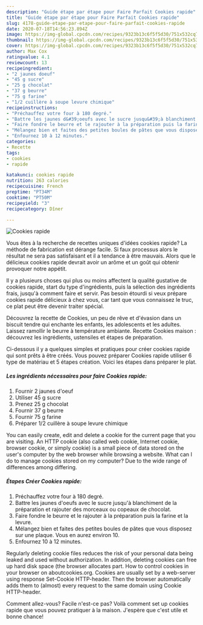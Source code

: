 ```yaml
---
description: "Guide étape par étape pour Faire Parfait Cookies rapide"
title: "Guide étape par étape pour Faire Parfait Cookies rapide"
slug: 4178-guide-etape-par-etape-pour-faire-parfait-cookies-rapide
date: 2020-07-18T14:56:23.894Z
image: https://img-global.cpcdn.com/recipes/9323b13c6f5f5d30/751x532cq70/cookies-rapide-photo-principale-de-la-recette.jpg
thumbnail: https://img-global.cpcdn.com/recipes/9323b13c6f5f5d30/751x532cq70/cookies-rapide-photo-principale-de-la-recette.jpg
cover: https://img-global.cpcdn.com/recipes/9323b13c6f5f5d30/751x532cq70/cookies-rapide-photo-principale-de-la-recette.jpg
author: Max Cox
ratingvalue: 4.1
reviewcount: 13
recipeingredient:
- "2 jaunes doeuf"
- "45 g sucre"
- "25 g chocolat"
- "37 g beurre"
- "75 g farine"
- "1/2 cuillère à soupe levure chimique"
recipeinstructions:
- "Préchauffez votre four à 180 degré."
- "Battre les jaunes d&#39;oeufs avec le sucre jusqu&#39;à blanchiment de la préparation et rajouter des morceaux ou copeaux de chocolat."
- "Faire fondre le beurre et le rajouter à la préparation puis la farine et la levure."
- "Mélangez bien et faites des petites boules de pâtes que vous disposez sur une plaque. Vous en aurez environ 10."
- "Enfournez 10 à 12 minutes."
categories:
- Recette
tags:
- cookies
- rapide

katakunci: cookies rapide 
nutrition: 263 calories
recipecuisine: French
preptime: "PT34M"
cooktime: "PT50M"
recipeyield: "3"
recipecategory: Dîner

---
```



![Cookies rapide](https://img-global.cpcdn.com/recipes/9323b13c6f5f5d30/751x532cq70/cookies-rapide-photo-principale-de-la-recette.jpg)

Vous êtes à la recherche de recettes uniques d'idées cookies rapide? La méthode de fabrication est dérange facile. Si faux processus alors le résultat ne sera pas satisfaisant et il a tendance à être mauvais. Alors que le délicieux cookies rapide devrait avoir un arôme et un goût qui obtenir provoquer notre appétit.

Il y a plusieurs choses qui plus ou moins affectent la qualité gustative de cookies rapide, start du type d'ingrédients, puis la sélection des ingrédients frais, jusqu'à comment faire et servir. Pas besoin étourdi si veux prépare cookies rapide délicieux à chez vous, car tant que vous connaissez le truc, ce plat peut être devenir traiter spécial.

Découvrez la recette de Cookies, un peu de rêve et d&#39;évasion dans un biscuit tendre qui enchante les enfants, les adolescents et les adultes. Laissez ramollir le beurre à température ambiante. Recette Cookies maison : découvrez les ingrédients, ustensiles et étapes de préparation.


Ci-dessous il y a quelques simples et pratiques pour créer cookies rapide qui sont prêts à être créés. Vous pouvez préparer Cookies rapide utiliser 6 type de matériau et 5 étapes création. Voici les étapes dans préparer le plat.

<!--inarticleads1-->

##### Les ingrédients nécessaires pour faire Cookies rapide:

1. Fournir 2 jaunes d&#39;oeuf
1. Utiliser 45 g sucre
1. Prenez 25 g chocolat
1. Fournir 37 g beurre
1. Fournir 75 g farine
1. Préparer 1/2 cuillère à soupe levure chimique


You can easily create, edit and delete a cookie for the current page that you are visiting. An HTTP cookie (also called web cookie, Internet cookie, browser cookie, or simply cookie) is a small piece of data stored on the user&#39;s computer by the web browser while browsing a website. What can I do to manage cookies stored on my computer? Due to the wide range of differences among differing. 

<!--inarticleads2-->

##### Étapes Créer Cookies rapide:

1. Préchauffez votre four à 180 degré.
1. Battre les jaunes d&#39;oeufs avec le sucre jusqu&#39;à blanchiment de la préparation et rajouter des morceaux ou copeaux de chocolat.
1. Faire fondre le beurre et le rajouter à la préparation puis la farine et la levure.
1. Mélangez bien et faites des petites boules de pâtes que vous disposez sur une plaque. Vous en aurez environ 10.
1. Enfournez 10 à 12 minutes.


Regularly deleting cookie files reduces the risk of your personal data being leaked and used without authorization. In addition, deleting cookies can free up hard disk space (the browser allocates part. How to control cookies in your browser on aboutcookies.org. Cookies are usually set by a web-server using response Set-Cookie HTTP-header. Then the browser automatically adds them to (almost) every request to the same domain using Cookie HTTP-header. 


Comment allez-vous? Facile n'est-ce pas? Voilà comment set up cookies rapide que vous pouvez pratiquer à la maison. J'espère que c'est utile et bonne chance!
